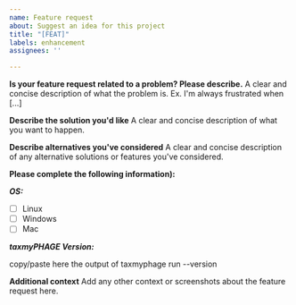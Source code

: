 ```yaml
---
name: Feature request
about: Suggest an idea for this project
title: "[FEAT]"
labels: enhancement
assignees: ''

---
```


**Is your feature request related to a problem? Please describe.**
A clear and concise description of what the problem is. Ex. I'm always frustrated when [...]

**Describe the solution you'd like**
A clear and concise description of what you want to happen.

**Describe alternatives you've considered**
A clear and concise description of any alternative solutions or features you've considered.

**Please complete the following information):**

***OS:*** 

 - [ ] Linux
 - [ ] Windows
 - [ ] Mac

***taxmyPHAGE Version:***

  copy/paste here the output of taxmyphage run --version

**Additional context**
Add any other context or screenshots about the feature request here.